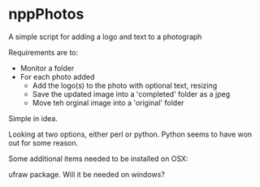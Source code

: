 nppPhotos
=========

A simple script for adding a logo and text to a photograph

Requirements are to:

* Monitor a folder
* For each photo added
	* Add the logo(s) to the photo with optional text, resizing 
	* Save the updated image into a 'completed' folder as a jpeg
	* Move teh orginal image into a 'original' folder

Simple in idea. 

Looking at two options, either perl or python. Python seems to have won out for some reason.

Some additional items needed to be installed on OSX:

ufraw package. Will it be needed on windows?